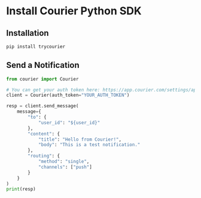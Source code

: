 # Install Courier Python SDK

## Installation

```sh
pip install trycourier
```

## Send a Notification

```python
from courier import Courier

# You can get your auth token here: https://app.courier.com/settings/api-keys
client = Courier(auth_token="YOUR_AUTH_TOKEN")

resp = client.send_message(
    message={
        "to": {
            "user_id": "${user_id}"
        },
        "content": {
            "title": "Hello from Courier!",
            "body": "This is a test notification."
        },
        "routing": {
            "method": "single",
            "channels": ["push"]
        }
    }
)
print(resp)
```
